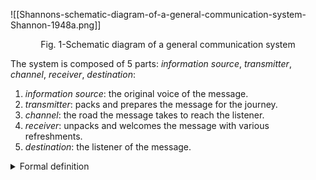 
![[Shannons-schematic-diagram-of-a-general-communication-system-Shannon-1948a.png]]
<p style="text-align: center;">Fig. 1-Schematic diagram of a general communication system</p>

The system is composed of 5 parts: *information source*, *transmitter*, *channel*, *receiver*, *destination*:

1. *information source*: the original voice of the message.
2. *transmitter*: packs and prepares the message for the journey.
3. *channel*: the road the message takes to reach the listener.
4. *receiver*: unpacks and welcomes the message with various refreshments.
5. *destination*: the listener of the message.

<details>
	<summary>Formal definition</summary>
	<ol>
		<li>information source: produces a message or sequence of messages to be communicated to the receiving terminal.</li>
		<li>transmitter: operates on the message in some way to produce a signal suitable for transmission over the channel.</li>
		<li>channel: the medium used to transmit the signal from transmitter to receiver.</li>
		<li>receiver: reconstructs the message from the signal. Does the inverse operation of the transmitter.</li>
		<li>destination: whom the message is intended.</li>
	</ol>
</details>

